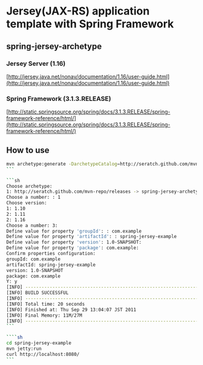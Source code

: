 # Jersey(JAX-RS) application template with Spring Framework

## spring-jersey-archetype

### Jersey Server (1.16)

[http://jersey.java.net/nonav/documentation/1.16/user-guide.html](http://jersey.java.net/nonav/documentation/1.16/user-guide.html)

### Spring Framework (3.1.3.RELEASE)

[http://static.springsource.org/spring/docs/3.1.3.RELEASE/spring-framework-reference/html/](http://static.springsource.org/spring/docs/3.1.3.RELEASE/spring-framework-reference/html/)

## How to use

````sh
mvn archetype:generate -DarchetypeCatalog=http://seratch.github.com/mvn-repo/releases
```

```sh
Choose archetype:
1: http://seratch.github.com/mvn-repo/releases -> spring-jersey-archetype (Jersey App Template with Spring Framework)
Choose a number: : 1
Choose version:
1: 1.10
2: 1.11
2: 1.16
Choose a number: 3:
Define value for property 'groupId': : com.example
Define value for property 'artifactId': : spring-jersey-example
Define value for property 'version': 1.0-SNAPSHOT:
Define value for property 'package': com.example:
Confirm properties configuration:
groupId: com.example
artifactId: spring-jersey-example
version: 1.0-SNAPSHOT
package: com.example
Y: y
[INFO] ------------------------------------------------------------------------
[INFO] BUILD SUCCESSFUL
[INFO] ------------------------------------------------------------------------
[INFO] Total time: 20 seconds
[INFO] Finished at: Thu Sep 29 13:04:07 JST 2011
[INFO] Final Memory: 11M/27M
[INFO] ------------------------------------------------------------------------
```

````sh
cd spring-jersey-example
mvn jetty:run
curl http://localhost:8080/
```

